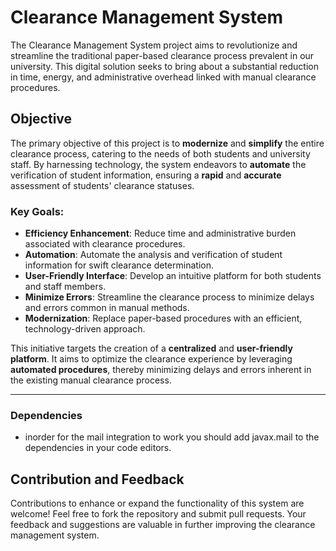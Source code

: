 # Clearance Management System

The Clearance Management System project aims to revolutionize and streamline the traditional paper-based clearance process prevalent in our university. This digital solution seeks to bring about a substantial reduction in time, energy, and administrative overhead linked with manual clearance procedures.

## Objective

The primary objective of this project is to **modernize** and **simplify** the entire clearance process, catering to the needs of both students and university staff. By harnessing technology, the system endeavors to **automate** the verification of student information, ensuring a **rapid** and **accurate** assessment of students' clearance statuses.

### Key Goals:

- **Efficiency Enhancement**: Reduce time and administrative burden associated with clearance procedures.
- **Automation**: Automate the analysis and verification of student information for swift clearance determination.
- **User-Friendly Interface**: Develop an intuitive platform for both students and staff members.
- **Minimize Errors**: Streamline the clearance process to minimize delays and errors common in manual methods.
- **Modernization**: Replace paper-based procedures with an efficient, technology-driven approach.

This initiative targets the creation of a **centralized** and **user-friendly platform**. It aims to optimize the clearance experience by leveraging **automated procedures**, thereby minimizing delays and errors inherent in the existing manual clearance process.

---

### Dependencies

- inorder for the mail integration to work you should add javax.mail  to the dependencies in your code editors.

## Contribution and Feedback

Contributions to enhance or expand the functionality of this system are welcome! Feel free to fork the repository and submit pull requests. Your feedback and suggestions are valuable in further improving the clearance management system.
